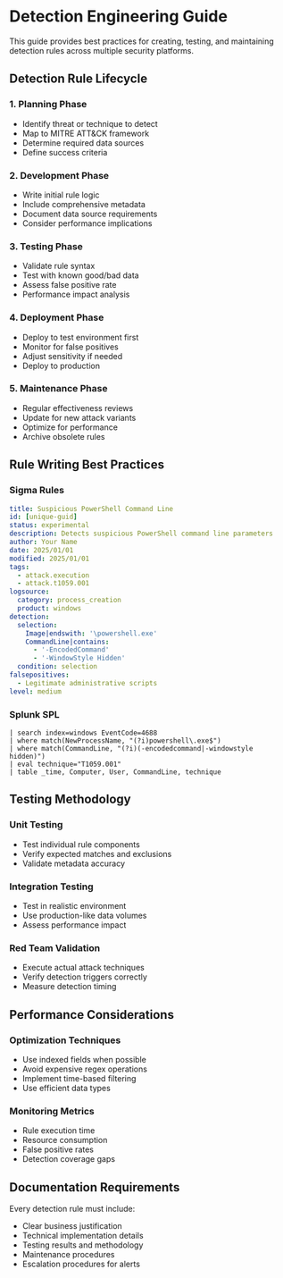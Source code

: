 # Detection Engineering Guide

This guide provides best practices for creating, testing, and maintaining detection rules across multiple security platforms.

## Detection Rule Lifecycle

### 1. Planning Phase
- Identify threat or technique to detect
- Map to MITRE ATT&CK framework
- Determine required data sources
- Define success criteria

### 2. Development Phase
- Write initial rule logic
- Include comprehensive metadata
- Document data source requirements
- Consider performance implications

### 3. Testing Phase
- Validate rule syntax
- Test with known good/bad data
- Assess false positive rate
- Performance impact analysis

### 4. Deployment Phase
- Deploy to test environment first
- Monitor for false positives
- Adjust sensitivity if needed
- Deploy to production

### 5. Maintenance Phase
- Regular effectiveness reviews
- Update for new attack variants
- Optimize for performance
- Archive obsolete rules

## Rule Writing Best Practices

### Sigma Rules
```yaml
title: Suspicious PowerShell Command Line
id: [unique-guid]
status: experimental
description: Detects suspicious PowerShell command line parameters
author: Your Name
date: 2025/01/01
modified: 2025/01/01
tags:
  - attack.execution
  - attack.t1059.001
logsource:
  category: process_creation
  product: windows
detection:
  selection:
    Image|endswith: '\powershell.exe'
    CommandLine|contains:
      - '-EncodedCommand'
      - '-WindowStyle Hidden'
  condition: selection
falsepositives:
  - Legitimate administrative scripts
level: medium
```

### Splunk SPL
```spl
| search index=windows EventCode=4688
| where match(NewProcessName, "(?i)powershell\.exe$")
| where match(CommandLine, "(?i)(-encodedcommand|-windowstyle hidden)")
| eval technique="T1059.001"
| table _time, Computer, User, CommandLine, technique
```

## Testing Methodology

### Unit Testing
- Test individual rule components
- Verify expected matches and exclusions
- Validate metadata accuracy

### Integration Testing
- Test in realistic environment
- Use production-like data volumes
- Assess performance impact

### Red Team Validation
- Execute actual attack techniques
- Verify detection triggers correctly
- Measure detection timing

## Performance Considerations

### Optimization Techniques
- Use indexed fields when possible
- Avoid expensive regex operations
- Implement time-based filtering
- Use efficient data types

### Monitoring Metrics
- Rule execution time
- Resource consumption
- False positive rates
- Detection coverage gaps

## Documentation Requirements

Every detection rule must include:
- Clear business justification
- Technical implementation details
- Testing results and methodology
- Maintenance procedures
- Escalation procedures for alerts
